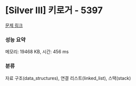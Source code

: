 # [Silver III] 키로거 - 5397 

[문제 링크](https://www.acmicpc.net/problem/5397) 

### 성능 요약

메모리: 19468 KB, 시간: 456 ms

### 분류

자료 구조(data_structures), 연결 리스트(linked_list), 스택(stack)

